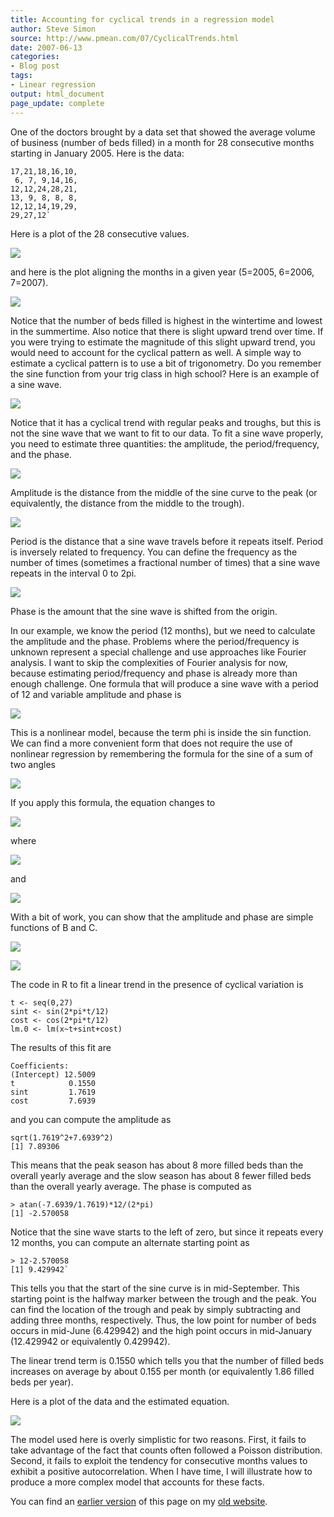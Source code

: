 ```yaml
---
title: Accounting for cyclical trends in a regression model
author: Steve Simon
source: http://www.pmean.com/07/CyclicalTrends.html
date: 2007-06-13
categories:
- Blog post
tags:
- Linear regression
output: html_document
page_update: complete
---
```


One of the doctors brought by a data set that showed the average volume of business (number of beds filled) in a month for 28 consecutive months starting in January 2005. Here is the data:

```{}
17,21,18,16,10,
 6, 7, 9,14,16,
12,12,24,28,21,
13, 9, 8, 8, 8,
12,12,14,19,29,
29,27,12`
```

Here is a plot of the 28 consecutive values.

![](http://www.pmean.com/new-images/07/CyclicalTrends01.gif)

and here is the plot aligning the months in a given year (5=2005, 6=2006, 7=2007).

![](http://www.pmean.com/new-images/07/CyclicalTrends02.gif)

Notice that the number of beds filled is highest in the wintertime and lowest in the summertime. Also notice that there is slight upward trend over time. If you were trying to estimate the magnitude of this slight upward trend, you would need to account for the cyclical pattern as well. A simple way to estimate a cyclical pattern is to use a bit of trigonometry. Do you remember the sine function from your trig class in high school? Here is an example of a sine wave.

![](http://www.pmean.com/new-images/07/CyclicalTrends03.gif)

Notice that it has a cyclical trend with regular peaks and troughs, but this is not the sine wave that we want to fit to our data. To fit a sine wave properly, you need to estimate three quantities: the amplitude, the period/frequency, and the phase.

![](http://www.pmean.com/new-images/07/CyclicalTrends04.gif)

Amplitude is the distance from the middle of the sine curve to the peak (or equivalently, the distance from the middle to the trough).

![](http://www.pmean.com/new-images/07/CyclicalTrends05.gif)

Period is the distance that a sine wave travels before it repeats itself. Period is inversely related to frequency. You can define the frequency as the number of times (sometimes a fractional number of times) that a sine wave repeats in the interval 0 to 2pi.

![](http://www.pmean.com/new-images/07/CyclicalTrends06.gif)

Phase is the amount that the sine wave is shifted from the origin.

In our example, we know the period (12 months), but we need to calculate the amplitude and the phase. Problems where the period/frequency is unknown represent a special challenge and use approaches like Fourier analysis. I want to skip the complexities of Fourier analysis for now, because estimating period/frequency and phase is already more than enough challenge. One formula that will produce a sine wave with a period of 12 and variable amplitude and phase is

![](http://www.pmean.com/new-images/07/CyclicalTrends07.gif)

This is a nonlinear model, because the term phi is inside the sin function. We can find a more convenient form that does not require the use of nonlinear regression by remembering the formula for the sine of a sum of two angles

![](http://www.pmean.com/new-images/07/CyclicalTrends08.gif)

If you apply this formula, the equation changes to

![](http://www.pmean.com/new-images/07/CyclicalTrends09.gif)

where

![](http://www.pmean.com/new-images/07/CyclicalTrends10.gif)

and

![](http://www.pmean.com/new-images/07/CyclicalTrends11.gif)

With a bit of work, you can show that the amplitude and phase are simple
functions of B and C.

![](http://www.pmean.com/new-images/07/CyclicalTrends12.gif)

![](http://www.pmean.com/new-images/07/CyclicalTrends13.gif)

The code in R to fit a linear trend in the presence of cyclical variation is

```{}
t <- seq(0,27)
sint <- sin(2*pi*t/12)
cost <- cos(2*pi*t/12)
lm.0 <- lm(x~t+sint+cost)
```

The results of this fit are

```{}
Coefficients:
(Intercept) 12.5009
t            0.1550
sint         1.7619
cost         7.6939
```

and you can compute the amplitude as

```{}
sqrt(1.7619^2+7.6939^2)
[1] 7.89306
```

This means that the peak season has about 8 more filled beds than the overall yearly average and the slow season has about 8 fewer filled beds than the overall yearly average. The phase is computed as

```{}
> atan(-7.6939/1.7619)*12/(2*pi)
[1] -2.570058
```

Notice that the sine wave starts to the left of zero, but since it repeats every 12 months, you can compute an alternate starting point as

```{}
> 12-2.570058
[1] 9.429942`
```

This tells you that the start of the sine curve is in mid-September. This starting point is the halfway marker between the trough and the peak. You can find the location of the trough and peak by simply subtracting and adding three months, respectively. Thus, the low point for number of beds occurs in mid-June (6.429942) and the high point occurs in mid-January (12.429942 or equivalently 0.429942).

The linear trend term is 0.1550 which tells you that the number of filled beds increases on average by about 0.155 per month (or equivalently 1.86 filled beds per year).

Here is a plot of the data and the estimated equation.

![](http://www.pmean.com/new-images/07/CyclicalTrends14.gif)

The model used here is overly simplistic for two reasons. First, it fails to take advantage of the fact that counts often followed a Poisson distribution. Second, it fails to exploit the tendency for consecutive months values to exhibit a positive autocorrelation. When I have time, I will illustrate how to produce a more complex model that accounts for these facts.

You can find an [earlier version][sim1] of this page on my [old website][sim2].

[sim1]: http://www.pmean.com/07/CyclicalTrends.html
[sim2]: http://www.pmean.com
